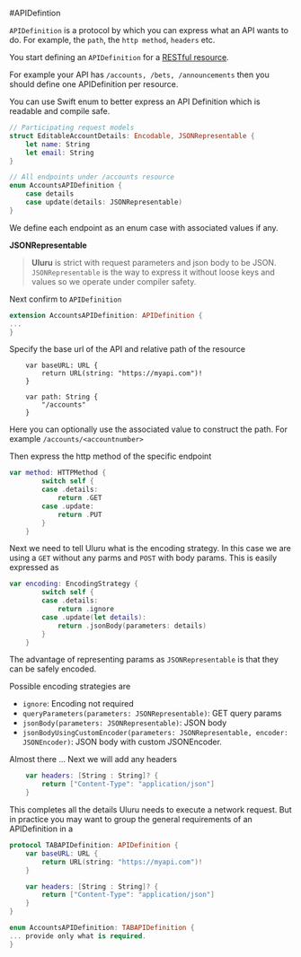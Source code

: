 #APIDefintion

`APIDefinition` is a protocol by which you can express what an API wants to do. For example, the `path`, the `http method`, `headers` etc.

You start defining an `APIDefinition` for a [RESTful resource](https://www.thoughtworks.com/insights/blog/rest-api-design-resource-modeling).

For example your API has `/accounts, /bets, /announcements` then you should define one APIDefinition per resource. 

You can use Swift enum to better express an API Definition which is readable and compile safe.

```swift
// Participating request models
struct EditableAccountDetails: Encodable, JSONRepresentable {
    let name: String
    let email: String
}

// All endpoints under /accounts resource
enum AccountsAPIDefinition {
    case details
    case update(details: JSONRepresentable)
}
```

We define each endpoint as an enum case with associated values if any.

**JSONRepresentable**
> **Uluru** is strict with request parameters and json body to be JSON. `JSONRepresentable` is the way to express it without loose keys and values so we operate under compiler safety.

Next confirm to `APIDefinition` 

```swift
extension AccountsAPIDefinition: APIDefinition {
...
}    
```


Specify the base url of the API and relative path of the resource  

```
    var baseURL: URL {
        return URL(string: "https://myapi.com")!
    }
    
    var path: String {
        "/accounts"
    }

```

Here you can optionally use the associated value to construct the path. For example `/accounts/<accountnumber>`


Then express the http method of the specific endpoint

```swift
var method: HTTPMethod {
        switch self {
        case .details:
            return .GET
        case .update:
            return .PUT
        }
    }
```

Next we need to tell Uluru what is the encoding strategy. In this case we are using a `GET` without any parms and `POST` with body params. This is easily expressed as 

```swift
var encoding: EncodingStrategy {
        switch self {
        case .details:
            return .ignore
        case .update(let details):
            return .jsonBody(parameters: details)
        }
    }
```

The advantage of representing params as `JSONRepresentable` is that they can be safely encoded.

Possible encoding strategies are

* `ignore`: Encoding not required
* `queryParameters(parameters: JSONRepresentable)`: GET query params 
* `jsonBody(parameters: JSONRepresentable)`: JSON body
* `jsonBodyUsingCustomEncoder(parameters: JSONRepresentable, encoder: JSONEncoder)`: JSON body with custom JSONEncoder.


Almost there ...
Next we will add any headers

```swift
    var headers: [String : String]? {
        return ["Content-Type": "application/json"]
    }
```

This completes all the details Uluru needs to execute a network request. But in practice you may want to group the general requirements of an APIDefinition in a 

```swift
protocol TABAPIDefinition: APIDefinition {
    var baseURL: URL {
        return URL(string: "https://myapi.com")!
    }

    var headers: [String : String]? {
        return ["Content-Type": "application/json"]
    }
}
```

```swift
enum AccountsAPIDefinition: TABAPIDefinition {
... provide only what is required.
}

```